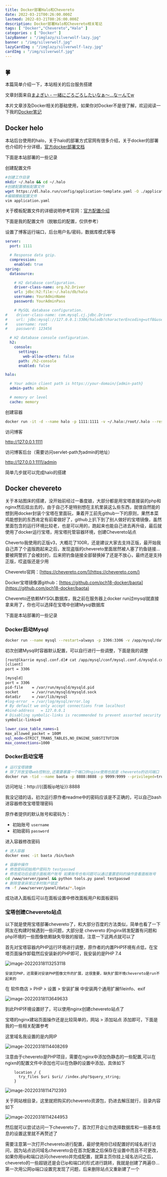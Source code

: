 ```yaml
---
title: Docker部署Halo和Chevereto
date: 2022-03-21T00:26:00.000Z
lastmod: 2022-03-21T00:26:00.000Z
description: Docker部署Halo和Chevereto相关笔记
tags: [ "Docker","Chevereto","Halo" ]
categories : [ "Docker" ]
lazyBanner : "/imglazy/silverwolf-lazy.jpg"
banner : "/img/silverwolf.jpg"
lazyCardImg : "/imglazy/silverwolf-lazy.jpg"
cardImg : "/img/silverwolf.jpg"
---
```


## 🍀

本篇简单介绍一下，本站相关的后台服务搭建

文章封面来自[まよぎい - 一緒にごろごろしたいなぁ～...なーんてw](https://www.pixiv.net/artworks/77915926)

本片文章涉及Docker相关的基础使用，如果你对Docker不是很了解，欢迎阅读一下我的[Docker笔记](https://blog.lkarrie.com/archives/docker)

## Docker helo

本站后台使用的halo，关于halo的部署方式官网有很多介绍，关于docker的部署也介绍的十分详细，[官方docker部署文档](https://docs.halo.run/getting-started/install/docker)

下面是本站部署的一些记录

创建配置文件

```bash
#创建工作目录
mkdir ~/.halo && cd ~/.halo
#创建配置模板配置文件
wget https://dl.halo.run/config/application-template.yaml -O ./application.yaml
#编辑模板配置文件
vim application.yaml
```

关于模板配置文件的详细说明参考官网：[官方配置介绍](https://docs.halo.run/getting-started/config/)

下面是我的配置文件（脱敏后的配置，仅供参考）

设置了博客运行端口，后台用户名/密码，数据库模式等等

```yaml
server:
  port: 1111

  # Response data gzip.
  compression:
    enabled: true
spring:
  datasource:

    # H2 database configuration.
    driver-class-name: org.h2.Driver
    url: jdbc:h2:file:~/.halo/db/halo
    username: YourAdminName
    password: YourAdminPass

    # MySQL database configuration.
#    driver-class-name: com.mysql.cj.jdbc.Driver
#    url: jdbc:mysql://127.0.0.1:3306/halodb?characterEncoding=utf8&useSSL=false&serverTimezone=Asia/Shanghai&allowPublicKeyRetrieval=true
#    username: root
#    password: 123456

  # H2 database console configuration.
  h2:
    console:
      settings:
        web-allow-others: false
      path: /h2-console
      enabled: false

halo:

  # Your admin client path is https://your-domain/{admin-path}
  admin-path: admin

  # memory or level
  cache: memory
```

创建容器

```bash
docker run -it -d --name halo -p 1111:1111 -v ~/.halo:/root/.halo --restart=unless-stopped halohub/halo:1.4.17
```

访问博客

http://127.0.0.1:1111

访问博客后台（需要访问servlet-path为admin的地址）

http://127.0.0.1:1111/admin

简单几步就可以完成halo的搭建

## Docker chevereto

关于本站图床的搭建，没开始前经过一番度娘，大部分都是用宝塔直接装的php和nginx然后挂出去的，由于自己不是特别想在主机里装这么些东西，就很自然能的想到用docker封装个宝塔在里面玩，秉着开工前先github一下的原则，果然本菜鸡能想到的东西肯定有前辈做好了，github上扒下到了别人做好的宝塔镜像，虽然里面包含的运行环境比较老，也是可以用的，跑起来也能自己进去再升级，最后就使用了docker运行宝塔，用宝塔托管容器环境，创建Chevereto站点

Cheverto我使用的正版v3，大概花了100R，还是建议大家去支持正版，最开始我自己弄了个盗版跑起来之后，发现盗版的chevereto里面居然被人塞了钓鱼链接... 要被网警抓了会被封的，后来把钓鱼链接全部替换掉了还是不放心，最终还是支持正版，哎盗版还是少用

Chevereto官网：[https://chevereto.com/](https://chevereto.com/)

Docker宝塔镜像源github：[https://github.com/pch18-docker/baota](https://github.com/pch18-docker/baota)

Chevereto还依赖MYSQL数据库，我之前在服务器上docker run过mysql就直接拿来用了，你也可以选择在宝塔中创建Mysql数据库

下面是本站部署的一些记录

### Docker启动Mysql

```bash
docker run --name mysql --restart=always -p 3306:3306 -v /app/mysql/data:/var/lib/mysql -v /app/mysql/conf:/etc/mysql -e MYSQL_ROOT_PASSWORD=YOURPASS -d mysql:5.7.24	
```

初次创建Mysql时容器默认配置，可以自行进行一些调整，下面是我的调整

```bash
[root@lkarrie mysql.conf.d]# cat /app/mysql/conf/mysql.conf.d/mysqld.cnf 
[client]
port = 3306

[mysqld]
port = 3306
pid-file	= /var/run/mysqld/mysqld.pid
socket		= /var/run/mysqld/mysqld.sock
datadir		= /var/lib/mysql
#log-error	= /var/log/mysql/error.log
# By default we only accept connections from localhost
#bind-address	= 127.0.0.1
# Disabling symbolic-links is recommended to prevent assorted security risks
symbolic-links=0

lower_case_table_names=1
max_allowed_packet = 100M
sql_mode=STRICT_TRANS_TABLES,NO_ENGINE_SUBSTITUTION
max_connections=1000
```

### Docker启动宝塔

```bash
# 运行宝塔镜像
# 除了开放宝塔web控制台,还需要暴露一个端口供nginx使用也就是 chevereto的访问端口
docker run -tid --name baota -p 8888:8888 -p 9999:9999 --privileged=true --shm-size=1g --restart always -v ~/wwwroot:/www/wwwroot  pch18/baota:lnp
```

访问地址：http://{{面板ip地址}}:8888

我没记错的话，初次运行原作者readme中的密码应该是不正确的，可以自己bash进容器修改宝塔管理密码

原作者提供的默认账号和密码为：

- 初始账号 `username`
- 初始密码 `password`

进入容器修改密码

```bash
# 进入容器
docker exec -it baota /bin/bash

# 容器中操作
# 修改密码初始用户密码为 testpasswd
# 修改成功后会提示面板用户账号 如果账号也有问题可以通过重置密码的操作查看面板账号
cd /www/server/panel && python tools.py panel testpasswd
# 删除登录异常过多时账户锁定
rm -f /www/server/panel/data/*.login
```

成功进入面板后可以在面板设置中修改面板用户和面板密码

### 宝塔创建Chevereto站点

以下就是使用宝塔部署chevereto了，和大部分百度的方法类似，简单也看了一下网友在构建时候遇到一些问题，大部分是 chevereto 的nginx转发配置有问题和php环境的一些图像依赖缺失导致的报错，注意一下这两点就可以了

首先对宝塔容器内PHP运行环境进行调整，原作者的内置PHP环境有点低，在宝塔页面操作卸载然后安装新的PHP即可，我安装的是PHP 7.4

![image-20220318113253118](https://image.lkarrie.com/images/2022/03/21/image-20220318113253118.png)

`安装完PHP，还需要对安装PHP图像文件的扩展，这很重要，缺失扩展环境chevereto是run不起来的`

在 软件商店 > PHP > 设置 > 安装扩展 中安装两个通用扩展fileinfo、exif

![image-20220318113649633](https://image.lkarrie.com/images/2022/03/21/image-20220318113649633.png)

到此PHP环境设置好了，可以使用nginx创建chevereto站点了

宝塔的nginx建站页面操作还是比较简单的，网站 > 添加站点 添加即可，下面是我的一些相关配置参考

这里域名我设置的是内网IP

![image-20220318114408269](https://image.lkarrie.com/images/2022/03/21/image-20220318114408269.png)

注意由于chevereto是PHP项目，需要在nginx中添加伪静态的一些配置,可以在ngixn的配置文件中添加也可以在伪静的设置中添加，具体如下

```nginx
    location / {
      try_files $uri $uri/ /index.php?$query_string;
    }
```

![image-20220318114712393](https://image.lkarrie.com/images/2022/03/21/image-20220318114712393.png)

关于网站根目录，这里就把购买的chevereto资源包，扔进去解压就行，目录内容如下

![image-20220318114244953](https://image.lkarrie.com/images/2022/03/21/image-20220318114244953.png)

然后就可以尝试访问一下chevereto了，首次打开会让你选择数据库和一些基本信息的设置这里就不再赘述了

需要注意第一次打开chevereto进行配置，最好使用你已经配置好的域名进行访问，因为站点访问域名chevereto会在首次配置之后保存在设置中而且不可更改，如果你用ip和端口访问chevereto并完成配置，就算主页你挂上域名访问之后，chevereto的一些超链还是会已ip和端口的形式进行跳转，我就是创建了两遍😞...第一次用公网ip端口设置完发现了问题，后来删除站点又重新建了一个
